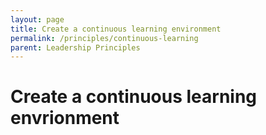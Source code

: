 ```yaml
---
layout: page
title: Create a continuous learning environment
permalink: /principles/continuous-learning
parent: Leadership Principles
---
```


# Create a continuous learning envrionment
